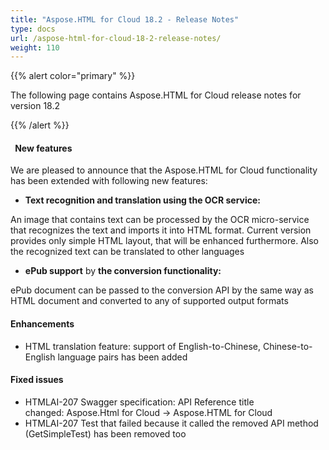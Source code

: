 ```yaml
---
title: "Aspose.HTML for Cloud 18.2 - Release Notes"
type: docs
url: /aspose-html-for-cloud-18-2-release-notes/
weight: 110
---
```


{{% alert color="primary" %}} 

The following page contains Aspose.HTML for Cloud release notes for version 18.2

{{% /alert %}} 
#### ` `**New features**
We are pleased to announce that the Aspose.HTML for Cloud functionality has been extended with following new features: 

- **Text recognition and translation using the OCR service:**

An image that contains text can be processed by the OCR micro-service that recognizes the text and imports it into HTML format. Current version provides only simple HTML layout, that will be enhanced furthermore. Also the recognized text can be translated to other languages

- **ePub support** by **the conversion functionality:**

ePub document can be passed to the conversion API by the same way as HTML document and converted to any of supported output formats
#### **Enhancements**
- HTML translation feature: support of English-to-Chinese, Chinese-to-English language pairs has been added
#### **Fixed issues**
- HTMLAI-207 Swagger specification: API Reference title changed: Aspose.Html for Cloud -> Aspose.HTML for Cloud
- HTMLAI-207 Test that failed because it called the removed API method (GetSimpleTest) has been removed too
